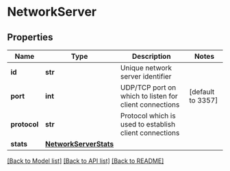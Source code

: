 # NetworkServer

## Properties
Name | Type | Description | Notes
------------ | ------------- | ------------- | -------------
**id** | **str** | Unique network server identifier | 
**port** | **int** | UDP/TCP port on which to listen for client connections | [default to 3357]
**protocol** | **str** | Protocol which is used to establish client connections | 
**stats** | [**NetworkServerStats**](NetworkServerStats.md) |  | 

[[Back to Model list]](../README.md#documentation-for-models) [[Back to API list]](../README.md#documentation-for-api-endpoints) [[Back to README]](../README.md)


